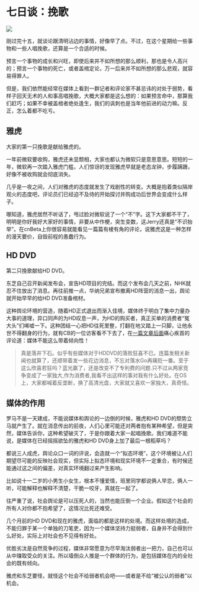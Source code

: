 # 七日谈：挽歌

![](https://ws1.sinaimg.cn/large/4b91f9d5gy1fvlzns5rn0j20zk0nphdt.jpg)

刚过完十五，就谈论跟清明沾边的事情，好像早了点。不过，在这个星期给一些事物和一些人唱挽歌，还算是一个合适的时候。

预言一个事物的成长和兴旺，即使后来并不如所想的那么顺利，那也是令人高兴的；预言一个事物的死亡，或者盖棺定论，万一后来并不如所想的那么悲观，就容易得罪人。

但是，我们依然能经常在媒体上看到一群记者和评论家不甚忌讳的对处于弱势，看样子回天无术的人和事高唱挽歌，大概大家都是这么想的：如果预言命中，那算我们赶巧；如果不幸被盖棺者绝处逢生，我们的讽刺也是当年他前进的动力嘛。反正，怎么着都不吃亏。

## 雅虎

大家的第一只挽歌是献给雅虎的。

一年前微软要收购，雅虎还未显颓相，大家也都认为微软只是意思意思。短短的一年，微软再一次踏入雅虎门槛，人们惊讶的发现雅虎早就是老态龙钟，步履蹒跚，好像不被收购就会彻底消失。

几乎是一夜之间，人们对雅虎的态度就发生了戏剧性的转变。大概是抱着类似隔岸观火的态度吧，评论员们已经迫不及待的开始探讨并购成功后世界会变成什么样子。

哪知道，雅虎居然不听话了，甩过脸对微软说了一个“不”字。这下大家都不干了，明明是你好我好大家好的事情，非要从中作梗，突生变数，这Jerry还真是“不识抬举”。在cnBeta上你很容易就能看见一篇篇有棱有角的评论，说雅虎这是一种怎样的漫天要价，自毁前程的愚蠢行为。

## HD DVD

第二只挽歌献给HD DVD。

东芝自己召开新闻发布会，宣告HD项目的完结。而这个发布会几天之前，NHK就忍不住放出了消息。再往前推一点，华纳兄弟宣布撤离HD阵营的消息一出，舆论就开始早早的给HD DVD准备棺材。

这种舆论环境的营造，随着HD正式退出而渐入佳境，媒体终于明白了集中力量办大事的道理，异口同声的为HD叹息一声，为HD的购买者，真正买单的消费者“冤大头”们唏嘘一下。这种团结一心把HD往死里整，打翻在地又踏上一只脚，让他永世不得翻身的行为，就有CB的一位访客看不下去了，在[一篇文章后面](http://www.cnbeta.com/articles/49696.htm)痛心疾首的评论道：媒体不能这么带着倾向性！

> 真是落井下石。似乎有些媒体对于HDDVD的落败狂喜不已。连篇发相关新闻也就算了，还顺带着发一些花边消息，不忘对落水Go再痛贬一番。至于这么欣喜若狂吗？蓝光赢了，还是改变不了专利费的问题.只不过从两家竞争变成了一家独大,作为消费者,我看不出这样的事对我有什么好处。在OS上，大家都喊着反垄断，换了高清光盘，大家就又喜欢一家独大，真奇怪。

## 媒体的作用

罗马不是一天建成，不能说媒体和舆论的一边倒的时候，雅虎和HD DVD的颓势立马就产生了。就在消息传出的前夜，人们心里可能还对两者抱有某种希望，但是突然，媒体告诉你，这种希望破灭了，于是你跟着大家一起唱挽歌。我们难道不能说，是媒体在已经摇摇欲坠的雅虎和HD DVD身上加了最后一根稻草吗？

都说三人成虎，舆论众口一词的评说，会造就一个“拟态环境”，这个环境被让人们期望尽可能的反映社会现实，但实际上拟态环境和现实环境不一定重合，有时候还能通过这之间的偏差，对真实环境翻过来产生影响。

比如说十一二岁的小男生小女生，根本不懂爱情，班里同学都说俩人早恋，俩人一听，可能解释也解释不清楚，干脆一咬牙，真就在一起了。

往严重了说，社会舆论是可以压死人的，当然也能压倒一个企业。假如这个社会的所有人对你都不抱希望了，这情况比死还难受。

几个月前的HD DVD和现在的雅虎，面临的都是这样的处境。而这样处境的造成，不能归罪于某一个单独的刀笔吏，因为一个媒体坚持力挺弱者，自身并不会得到什么好处，实际上对社会也不见得有好处。

优胜劣汰是自然竞争的过程，媒体非常愿意为尽早淘汰弱者出一把力，自己也可以从中赚取受众的关注。所以墙倒众人推是一个群体的行为，是包括媒体在内的全社会的既有倾向。

雅虎和东芝要怪，就怪这个社会不给弱者机会吧——或者是不给“被公认的弱者”以机会。